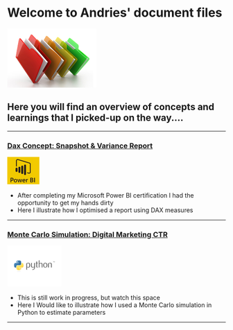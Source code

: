 
# Welcome to Andries' document files

![](/images/files_picture_small.png)

## Here you will find an overview of concepts and learnings that I picked-up on the way.... 

---

### [Dax Concept: Snapshot & Variance Report](https://github.com/andriescoetsee/Docs/dax_snapshot_variance_report) 

![](/images/powerBI_small2.png)

* After completing my Microsoft Power BI certification I had the opportunity to get my hands dirty
* Here I illustrate how I optimised a report using DAX measures 

---

### [Monte Carlo Simulation: Digital Marketing CTR](https://github.com/andriescoetsee/Docs.git) 

![](/images/python_image4.png)

* This is still work in progress, but watch this space
* Here I  Would like to illustrate how I used a Monte Carlo simulation in Python to estimate parameters 

---
